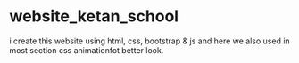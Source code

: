 # website_ketan_school
i create this website using html, css, bootstrap &amp; js and here we also used in most section css animationfot better look. 
